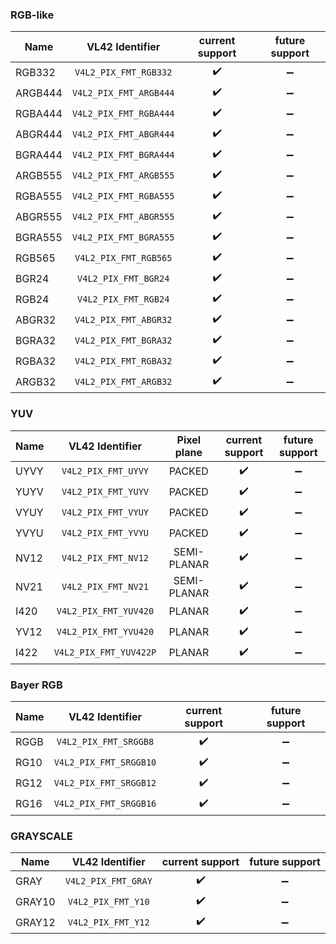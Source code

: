 ### RGB-like

| Name    |     VL42 Identifier    |   current support  |   future support   |
|---------|:----------------------:|:------------------:|:------------------:|
| RGB332  | `V4L2_PIX_FMT_RGB332`  | :heavy_check_mark: | :heavy_minus_sign: |
| ARGB444 | `V4L2_PIX_FMT_ARGB444` | :heavy_check_mark: | :heavy_minus_sign: |
| RGBA444 | `V4L2_PIX_FMT_RGBA444` | :heavy_check_mark: | :heavy_minus_sign: |
| ABGR444 | `V4L2_PIX_FMT_ABGR444` | :heavy_check_mark: | :heavy_minus_sign: |
| BGRA444 | `V4L2_PIX_FMT_BGRA444` | :heavy_check_mark: | :heavy_minus_sign: |
| ARGB555 | `V4L2_PIX_FMT_ARGB555` | :heavy_check_mark: | :heavy_minus_sign: |
| RGBA555 | `V4L2_PIX_FMT_RGBA555` | :heavy_check_mark: | :heavy_minus_sign: |
| ABGR555 | `V4L2_PIX_FMT_ABGR555` | :heavy_check_mark: | :heavy_minus_sign: |
| BGRA555 | `V4L2_PIX_FMT_BGRA555` | :heavy_check_mark: | :heavy_minus_sign: |
| RGB565  | `V4L2_PIX_FMT_RGB565`  | :heavy_check_mark: | :heavy_minus_sign: |
| BGR24   | `V4L2_PIX_FMT_BGR24`   | :heavy_check_mark: | :heavy_minus_sign: |
| RGB24   | `V4L2_PIX_FMT_RGB24`   | :heavy_check_mark: | :heavy_minus_sign: |
| ABGR32  | `V4L2_PIX_FMT_ABGR32`  | :heavy_check_mark: | :heavy_minus_sign: |
| BGRA32  | `V4L2_PIX_FMT_BGRA32`  | :heavy_check_mark: | :heavy_minus_sign: |
| RGBA32  | `V4L2_PIX_FMT_RGBA32`  | :heavy_check_mark: | :heavy_minus_sign: |
| ARGB32  | `V4L2_PIX_FMT_ARGB32`  | :heavy_check_mark: | :heavy_minus_sign: |

### YUV

| Name |     VL42 Identifier    | Pixel plane |   current support  |   future support   |
|------|:----------------------:|:-----------:|:------------------:|:------------------:|
| UYVY |   `V4L2_PIX_FMT_UYVY`  |    PACKED   | :heavy_check_mark: | :heavy_minus_sign: |
| YUYV |   `V4L2_PIX_FMT_YUYV`  |    PACKED   | :heavy_check_mark: | :heavy_minus_sign: |
| VYUY |   `V4L2_PIX_FMT_VYUY`  |    PACKED   | :heavy_check_mark: | :heavy_minus_sign: |
| YVYU |   `V4L2_PIX_FMT_YVYU`  |    PACKED   | :heavy_check_mark: | :heavy_minus_sign: |
| NV12 |   `V4L2_PIX_FMT_NV12`  | SEMI-PLANAR | :heavy_check_mark: | :heavy_minus_sign: |
| NV21 |   `V4L2_PIX_FMT_NV21`  | SEMI-PLANAR | :heavy_check_mark: | :heavy_minus_sign: |
| I420 |  `V4L2_PIX_FMT_YUV420` |    PLANAR   | :heavy_check_mark: |  :heavy_minus_sign: |
| YV12 |  `V4L2_PIX_FMT_YVU420` |    PLANAR   | :heavy_check_mark: | :heavy_minus_sign: |
| I422 | `V4L2_PIX_FMT_YUV422P` |    PLANAR   | :heavy_check_mark: | :heavy_minus_sign: |

### Bayer RGB

| Name |     VL42 Identifier    |   current support  |   future support   |
|------|:----------------------:|:------------------:|:------------------:|
| RGGB |  `V4L2_PIX_FMT_SRGGB8` | :heavy_check_mark: | :heavy_minus_sign: |
| RG10 | `V4L2_PIX_FMT_SRGGB10` | :heavy_check_mark: | :heavy_minus_sign: |
| RG12 | `V4L2_PIX_FMT_SRGGB12` | :heavy_check_mark: | :heavy_minus_sign: |
| RG16 | `V4L2_PIX_FMT_SRGGB16` | :heavy_check_mark: | :heavy_minus_sign: |

### GRAYSCALE

| Name   |   VL42 Identifier   |   current support  |   future support   |
|--------|:-------------------:|:------------------:|:------------------:|
| GRAY   | `V4L2_PIX_FMT_GRAY` | :heavy_check_mark: | :heavy_minus_sign: |
| GRAY10 |  `V4L2_PIX_FMT_Y10` | :heavy_check_mark: | :heavy_minus_sign: |
| GRAY12 |  `V4L2_PIX_FMT_Y12` | :heavy_check_mark: | :heavy_minus_sign: |